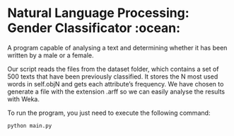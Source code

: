 <h1>Natural Language Processing: Gender Classificator :ocean:</h1>

<p>A program capable of analysing a text and determining whether it has been written by a male or a female.</p> 

<p>Our script reads the files from the dataset folder, which contains a set of 500 texts that have been previously classified. It stores the N most used words in self.objN and gets each attribute’s frequency. We have chosen to generate a file with the extension .arff so we can easily analyse the results with Weka.</p>


<p>To run the program, you just need to execute the following command:</p>

```
python main.py
```
